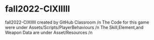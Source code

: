 # fall2022-CIXIIIll
fall2022-CIXIIIll created by GitHub Classroom /n
The Code for this game were under Assets/Scripts/PlayerBehaviours /n
The Skill,Element,and Weapon Data are under Asset/Resources /n
